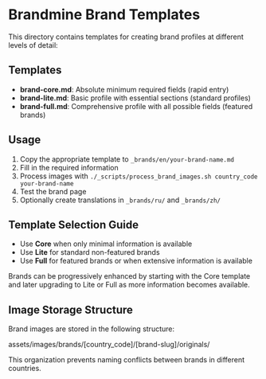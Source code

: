 # Brandmine Brand Templates

This directory contains templates for creating brand profiles at different levels of detail:

## Templates

- **brand-core.md**: Absolute minimum required fields (rapid entry)
- **brand-lite.md**: Basic profile with essential sections (standard profiles)
- **brand-full.md**: Comprehensive profile with all possible fields (featured brands)

## Usage

1. Copy the appropriate template to `_brands/en/your-brand-name.md`
2. Fill in the required information
3. Process images with `./_scripts/process_brand_images.sh country_code your-brand-name`
4. Test the brand page
5. Optionally create translations in `_brands/ru/` and `_brands/zh/`

## Template Selection Guide

- Use **Core** when only minimal information is available
- Use **Lite** for standard non-featured brands
- Use **Full** for featured brands or when extensive information is available

Brands can be progressively enhanced by starting with the Core template and later upgrading to Lite or Full as more information becomes available.

## Image Storage Structure

Brand images are stored in the following structure:

assets/images/brands/[country_code]/[brand-slug]/originals/

This organization prevents naming conflicts between brands in different countries.

